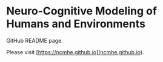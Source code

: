 # Neuro-Cognitive Modeling of Humans and Environments

GitHub README page.

Please visit [https://ncmhe.github.io](ncmhe.github.io).
